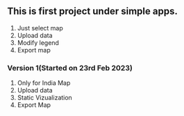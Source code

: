  ## This is first project  under simple apps.
 1. Just select map
 2. Upload data
 3. Modify legend
 4. Export map


 ### Version 1(Started on 23rd Feb 2023)
 1. Only for India Map
 2. Upload data
 3. Static Vizualization
 4. Export Map
